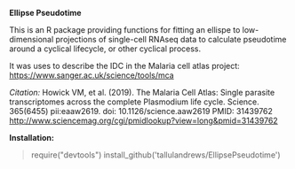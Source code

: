 **Ellipse Pseudotime**

This is an R package providing functions for fitting an ellispe to low-dimensional projections of single-cell RNAseq data to calculate pseudotime around a cyclical lifecycle, or other cyclical process.

It was uses to describe the IDC in the Malaria cell atlas project: https://www.sanger.ac.uk/science/tools/mca

*Citation:*
Howick VM, et al. (2019). The Malaria Cell Atlas: Single parasite transcriptomes across the complete Plasmodium life cycle. Science. 365(6455) pii:eaaw2619. doi: 10.1126/science.aaw2619 
PMID: 31439762
http://www.sciencemag.org/cgi/pmidlookup?view=long&pmid=31439762

**Installation:**

>require("devtools")
>install_github('tallulandrews/EllipsePseudotime')

